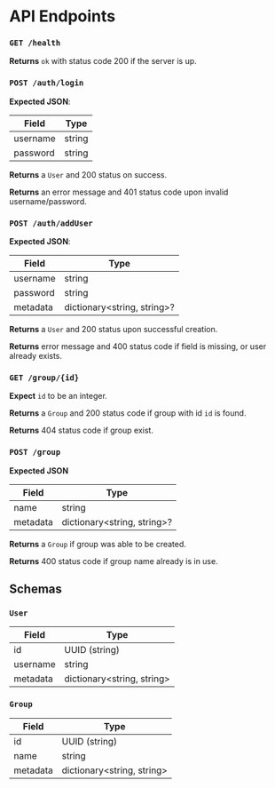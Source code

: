 # API Endpoints

### `GET /health`

**Returns** `ok` with status code 200 if the server is up.

### `POST /auth/login`

**Expected JSON**:

| Field | Type |
|-------|------|
| username | string |
| password | string |

**Returns** a `User` and 200 status on success.

**Returns** an error message and 401 status code upon invalid username/password.

### `POST /auth/addUser`

**Expected JSON**:

| Field | Type |
|-------|------|
| username | string |
| password | string |
| metadata | dictionary<string, string>? |

**Returns** a `User` and 200 status upon successful creation.

**Returns** error message and 400 status code if field is missing, or user already exists.

### `GET /group/{id}`

**Expect** `id` to be an integer.

**Returns** a `Group` and 200 status code if group with id `id` is found.

**Returns** 404 status code if group exist.

### `POST /group`

**Expected JSON**

| Field | Type |
|-------|------|
| name | string |
| metadata | dictionary<string, string>? |

**Returns** a `Group` if group was able to be created.

**Returns** 400 status code if group name already is in use.

## Schemas

### `User`

| Field | Type |
|-------|------|
| id | UUID (string) |
| username | string |
| metadata | dictionary<string, string> |

### `Group`

| Field | Type |
|-------|------|
| id | UUID (string) |
| name | string |
| metadata | dictionary<string, string> |
